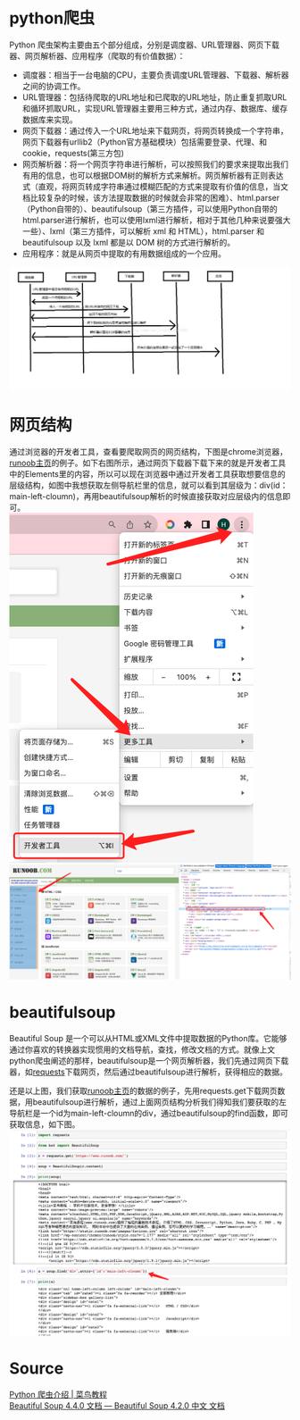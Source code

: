 <a name="RKJnC"></a>
# python爬虫
Python 爬虫架构主要由五个部分组成，分别是调度器、URL管理器、网页下载器、网页解析器、应用程序（爬取的有价值数据）：

- 调度器：相当于一台电脑的CPU，主要负责调度URL管理器、下载器、解析器之间的协调工作。
- URL管理器：包括待爬取的URL地址和已爬取的URL地址，防止重复抓取URL和循环抓取URL，实现URL管理器主要用三种方式，通过内存、数据库、缓存数据库来实现。
- 网页下载器：通过传入一个URL地址来下载网页，将网页转换成一个字符串，网页下载器有urllib2（Python官方基础模块）包括需要登录、代理、和cookie，requests(第三方包)
- 网页解析器：将一个网页字符串进行解析，可以按照我们的要求来提取出我们有用的信息，也可以根据DOM树的解析方式来解析。网页解析器有正则表达式（直观，将网页转成字符串通过模糊匹配的方式来提取有价值的信息，当文档比较复杂的时候，该方法提取数据的时候就会非常的困难）、html.parser（Python自带的）、beautifulsoup（第三方插件，可以使用Python自带的html.parser进行解析，也可以使用lxml进行解析，相对于其他几种来说要强大一些）、lxml（第三方插件，可以解析 xml 和 HTML），html.parser 和 beautifulsoup 以及 lxml 都是以 DOM 树的方式进行解析的。
- 应用程序：就是从网页中提取的有用数据组成的一个应用。

![20170427113109368.png](./img/1693191318882-0c777f73-a85a-43a7-a548-41d2b45a2b0d.png)
<a name="aNt2C"></a>
# 网页结构
通过浏览器的开发者工具，查看要爬取网页的网页结构，下图是chrome浏览器，[runoob主页](https://www.runoob.com/)的例子。如下右图所示，通过网页下载器下载下来的就是开发者工具中的Elements里的内容，所以可以现在浏览器中通过开发者工具获取想要信息的层级结构，如图中我想获取左侧导航栏里的信息，就可以看到其层级为：div(id：main-left-cloumn)，再用beautifulsoup解析的时候直接获取对应层级内的信息即可。<br />![image.png](./img/1693192661791-0e476503-f213-4ea8-b5bc-3ef566817269.png)![image.png](./img/1693194142940-352b4173-fa2d-4459-8ab0-374e616f9a01.png)

<a name="svwwd"></a>
# beautifulsoup
Beautiful Soup 是一个可以从HTML或XML文件中提取数据的Python库。它能够通过你喜欢的转换器实现惯用的文档导航，查找，修改文档的方式。就像上文python爬虫阐述的那样，beautifulsoup是一个网页解析器，我们先通过网页下载器，如[requests](https://www.yuque.com/angsweet/machine-learning/xsn63b6ga1xyaebv)下载网页，然后通过beautifulsoup进行解析，获得相应的数据。

还是以上图，我们获取[runoob主页](https://www.runoob.com/)的数据的例子，先用requests.get下载网页数据，用beautifulsoup进行解析，通过上面网页结构分析我们得知我们要获取的左导航栏是一个id为main-left-cloumn的div，通过beautifulsoup的find函数，即可获取信息，如下图。<br />![image.png](./img/1693194204678-2a6fa051-7929-48ab-9229-9539a1f5d8b1.png)

<a name="kDmbj"></a>
# Source
[Python 爬虫介绍 | 菜鸟教程](https://www.runoob.com/w3cnote/python-spider-intro.html)<br />[Beautiful Soup 4.4.0 文档 — Beautiful Soup 4.2.0 中文 文档](https://beautifulsoup.readthedocs.io/zh_CN/v4.4.0/)
